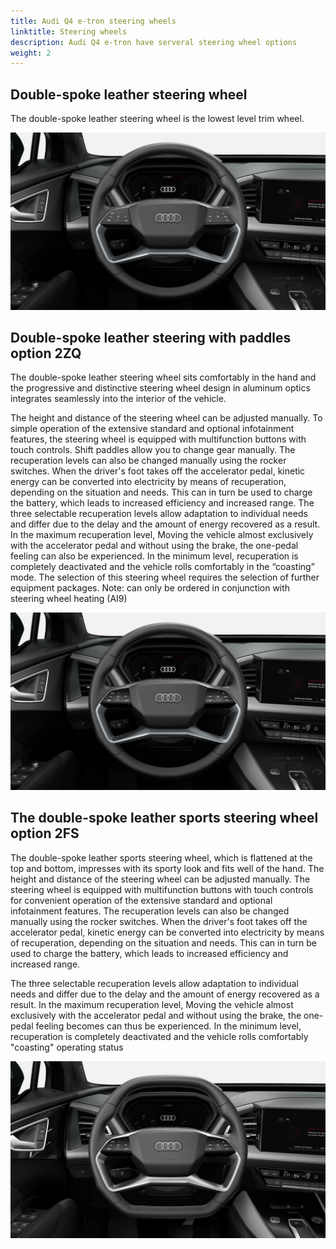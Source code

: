 ```yaml
---
title: Audi Q4 e-tron steering wheels
linktitle: Steering wheels
description: Audi Q4 e-tron have serveral steering wheel options
weight: 2
---
```


## Double-spoke leather steering wheel

The double-spoke leather steering wheel is the lowest level trim wheel.

![Standard wheel](standard.jpg "Double-spoke leather steering wheel")

## Double-spoke leather steering with paddles option 2ZQ

The double-spoke leather steering wheel sits comfortably in the hand and the progressive and distinctive steering wheel design in aluminum optics integrates seamlessly into the interior of the vehicle.

The height and distance of the steering wheel can be adjusted manually. To simple operation of the extensive standard and optional infotainment features, the steering wheel is equipped with multifunction buttons with touch controls. Shift paddles allow you to change gear manually.
The recuperation levels can also be changed manually using the rocker switches. When the driver's foot
takes off the accelerator pedal, kinetic energy can be converted into electricity by means of recuperation, depending on the situation and needs. This can in turn be used to charge the battery, which leads to increased efficiency
and increased range.
The three selectable recuperation levels allow adaptation to individual needs and differ
due to the delay and the amount of energy recovered as a result. In the maximum recuperation level,
Moving the vehicle almost exclusively with the accelerator pedal and without using the brake, the one-pedal feeling can also be experienced. In the minimum level, recuperation is completely deactivated and the vehicle rolls comfortably in the “coasting” mode. The selection of this steering wheel requires the selection of further equipment packages.
Note: can only be ordered in conjunction with steering wheel heating (AI9)

![2zq](2zq.jpg "Double-spoke leather steering with paddles")

## The double-spoke leather sports steering wheel option 2FS

The double-spoke leather sports steering wheel, which is flattened at the top and bottom, impresses with its sporty look and fits well
of the hand. The height and distance of the steering wheel can be adjusted manually. The steering wheel is equipped with multifunction buttons with touch controls for convenient operation of the extensive standard and optional infotainment features.
The recuperation levels can also be changed manually using the rocker switches. When the driver's foot
takes off the accelerator pedal, kinetic energy can be converted into electricity by means of recuperation, depending on the situation and needs. This can in turn be used to charge the battery, which leads to increased efficiency
and increased range.

The three selectable recuperation levels allow adaptation to individual needs and differ
due to the delay and the amount of energy recovered as a result. In the maximum recuperation level,
Moving the vehicle almost exclusively with the accelerator pedal and without using the brake, the one-pedal feeling becomes
can thus be experienced. In the minimum level, recuperation is completely deactivated and the vehicle rolls comfortably
"coasting" operating status

![2zq](2fs.jpg "The double-spoke leather sports steering wheel")
